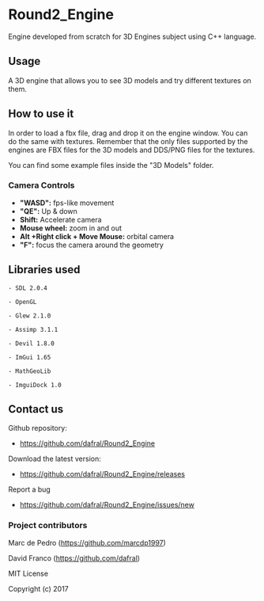 # Round2_Engine

Engine developed from scratch for 3D Engines subject using C++ language. 


## Usage
A 3D engine that allows you to see 3D models and try different textures on them. 


## How to use it
In order to load a fbx file, drag and drop it on the engine window. You can do the same with textures. Remember that the only files supported by the engines are FBX files for the 3D models and DDS/PNG files for the textures.

You can find some example files inside the "3D Models" folder.


### Camera Controls 
- **"WASD":** fps-like movement
- **"QE":** Up & down
- **Shift:** Accelerate camera
- **Mouse wheel:** zoom in and out
- **Alt +Right click + Move Mouse:** orbital camera
- **"F":** focus the camera around the geometry


## Libraries used
	- SDL 2.0.4

	- OpenGL 

	- Glew 2.1.0

	- Assimp 3.1.1

	- Devil 1.8.0

	- ImGui 1.65 
	
	- MathGeoLib 
	
	- ImguiDock 1.0


## Contact us
Github repository:

- https://github.com/dafral/Round2_Engine

Download the latest version:

- https://github.com/dafral/Round2_Engine/releases

Report a bug

- https://github.com/dafral/Round2_Engine/issues/new

### Project contributors
Marc de Pedro (https://github.com/marcdp1997)

David Franco (https://github.com/dafral)




MIT License

Copyright (c) 2017 